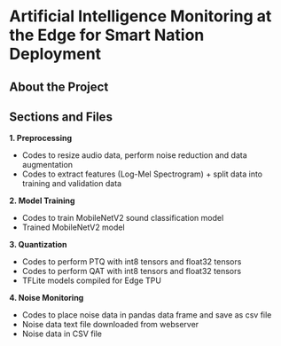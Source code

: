 # Artificial Intelligence Monitoring at the Edge for Smart Nation Deployment

## About the Project 



## Sections and Files 

**1. Preprocessing**

* Codes to resize audio data, perform noise reduction and data augmentation
* Codes to extract features (Log-Mel Spectrogram) + split data into training and validation data

**2. Model Training**

* Codes to train MobileNetV2 sound classification model
* Trained MobileNetV2 model

**3. Quantization**

* Codes to perform PTQ with int8 tensors and float32 tensors
* Codes to perform QAT with int8 tensors and float32 tensors
* TFLite models compiled for Edge TPU

**4. Noise Monitoring**

* Codes to place noise data in pandas data frame and save as csv file
* Noise data text file downloaded from webserver
* Noise data in CSV file

